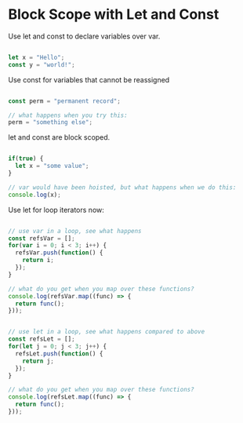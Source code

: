 # Block Scope with Let and Const

Use let and const to declare variables over var.

```javascript

let x = "Hello";
const y = "world!";

```

Use const for variables that cannot be reassigned

```javascript

const perm = "permanent record";

// what happens when you try this:
perm = "something else";

```


let and const are block scoped.

```javascript

if(true) {
  let x = "some value";
}

// var would have been hoisted, but what happens when we do this:
console.log(x);

```

Use let for loop iterators now:

```javascript

// use var in a loop, see what happens
const refsVar = [];
for(var i = 0; i < 3; i++) {
  refsVar.push(function() {
    return i;
  });
}

// what do you get when you map over these functions?
console.log(refsVar.map((func) => {
  return func();
}));


// use let in a loop, see what happens compared to above
const refsLet = [];
for(let j = 0; j < 3; j++) {
  refsLet.push(function() {
    return j;
  });
}

// what do you get when you map over these functions?
console.log(refsLet.map((func) => {
  return func();
}));


```
